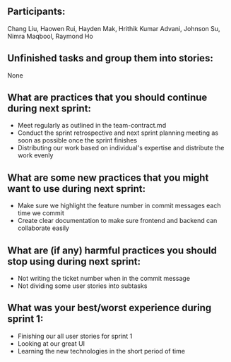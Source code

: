 ## Participants: 
Chang Liu, Haowen Rui, Hayden Mak, Hrithik Kumar Advani, Johnson Su, Nimra Maqbool, Raymond Ho

## Unfinished tasks and group them into stories: 
None

## What are practices that you should continue during next sprint:
- Meet regularly as outlined in the team-contract.md
- Conduct the sprint retrospective and next sprint planning meeting as soon as possible once the sprint finishes
- Distributing our work based on individual's expertise and distribute the work evenly

## What are some new practices that you might want to use during next sprint:
- Make sure we highlight the feature number in commit messages each time we commit
- Create clear documentation to make sure frontend and backend can collaborate easily

## What are (if any) harmful practices you should stop using during next sprint:
- Not writing the ticket number when in the commit message
- Not dividing some user stories into subtasks

## What was your best/worst experience during sprint 1:
- Finishing our all user stories for sprint 1
- Looking at our great UI
- Learning the new technologies in the short period of time
